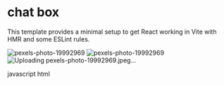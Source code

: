 # chat box

This template provides a minimal setup to get React working in Vite with HMR and some ESLint rules.

![pexels-photo-19992969](https://github.com/BabuCareerpedia/chat/assets/155607217/737417d2-475a-42aa-a18b-932f811d5632)
![pexels-photo-19992969](https://github.com/BabuCareerpedia/chat/assets/155607217/b3dd7a04-adf6-4463-b77f-a8c17afa9d85)
![Uploading pexels-photo-19992969.jpeg…]()


javascript html
